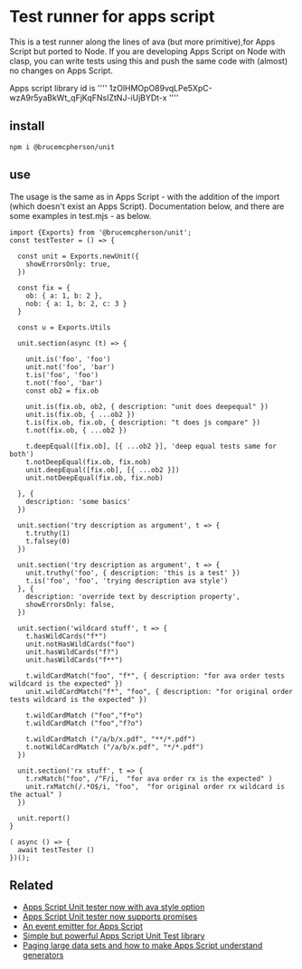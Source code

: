 # Test runner for apps script

This is a test runner along the lines of ava (but more primitive),for Apps Script but ported to Node. If you are developing Apps Script on Node with clasp, you can write tests using this and push the same code with (almost) no changes on Apps Script.

Apps script library id is
''''
1zOlHMOpO89vqLPe5XpC-wzA9r5yaBkWt_qFjKqFNsIZtNJ-iUjBYDt-x
''''

## install

````
npm i @brucemcpherson/unit
````

## use

The usage is the same as in Apps Script - with the addition of the import (which doesn't exist an Apps Script). Documentation below, and there are some examples in test.mjs - as below.

````
import {Exports} from '@brucemcpherson/unit';
const testTester = () => {

  const unit = Exports.newUnit({
    showErrorsOnly: true,
  })

  const fix = {
    ob: { a: 1, b: 2 },
    nob: { a: 1, b: 2, c: 3 }
  }

  const u = Exports.Utils

  unit.section(async (t) => {

    unit.is('foo', 'foo')
    unit.not('foo', 'bar')
    t.is('foo', 'foo')
    t.not('foo', 'bar')
    const ob2 = fix.ob

    unit.is(fix.ob, ob2, { description: "unit does deepequal" })
    unit.is(fix.ob, { ...ob2 })
    t.is(fix.ob, fix.ob, { description: "t does js compare" })
    t.not(fix.ob, { ...ob2 })

    t.deepEqual([fix.ob], [{ ...ob2 }], 'deep equal tests same for both')
    t.notDeepEqual(fix.ob, fix.nob)
    unit.deepEqual([fix.ob], [{ ...ob2 }])
    unit.notDeepEqual(fix.ob, fix.nob)

  }, {
    description: 'some basics'
  })

  unit.section('try description as argument', t => {
    t.truthy(1)
    t.falsey(0)
  })

  unit.section('try description as argument', t => {
    unit.truthy('foo', { description: 'this is a test' })
    t.is('foo', 'foo', 'trying description ava style')
  }, {
    description: 'override text by description property',
    showErrorsOnly: false,
  })

  unit.section('wildcard stuff', t => {
    t.hasWildCards("f*")
    unit.notHasWildCards("foo")
    unit.hasWildCards("f?")
    unit.hasWildCards("f**")

    t.wildCardMatch("foo", "f*", { description: "for ava order tests wildcard is the expected" })
    unit.wildCardMatch("f*", "foo", { description: "for original order tests wildcard is the expected" })

    t.wildCardMatch ("foo","f*o")
    t.wildCardMatch ("foo","f?o")

    t.wildCardMatch ("/a/b/x.pdf", "**/*.pdf")
    t.notWildCardMatch ("/a/b/x.pdf", "*/*.pdf")
  })

  unit.section('rx stuff', t => {
    t.rxMatch("foo", /^F/i,  "for ava order rx is the expected" )
    unit.rxMatch(/.*O$/i, "foo",  "for original order rx wildcard is the actual" )
  })

  unit.report()
}

( async () => {
  await testTester ()
})();
````
## Related
- [Apps Script Unit tester now with ava style option](https://ramblings.mcpher.com/apps-script-unit-tester-now-with-ava-style-option/)
- [Apps Script Unit tester now supports promises](https://ramblings.mcpher.com/apps-script-unit-tester-now-supports-promises/)
- [An event emitter for Apps Script](https://ramblings.mcpher.com/an-event-emitter-for-apps-script/)
- [Simple but powerful Apps Script Unit Test library](https://ramblings.mcpher.com/gassnippets2/simple-unit-test-library/)
- [Paging large data sets and how to make Apps Script understand generators](https://ramblings.mcpher.com/paging-large-data-sets-and-how-to-make-apps-script-understand-generators/)
